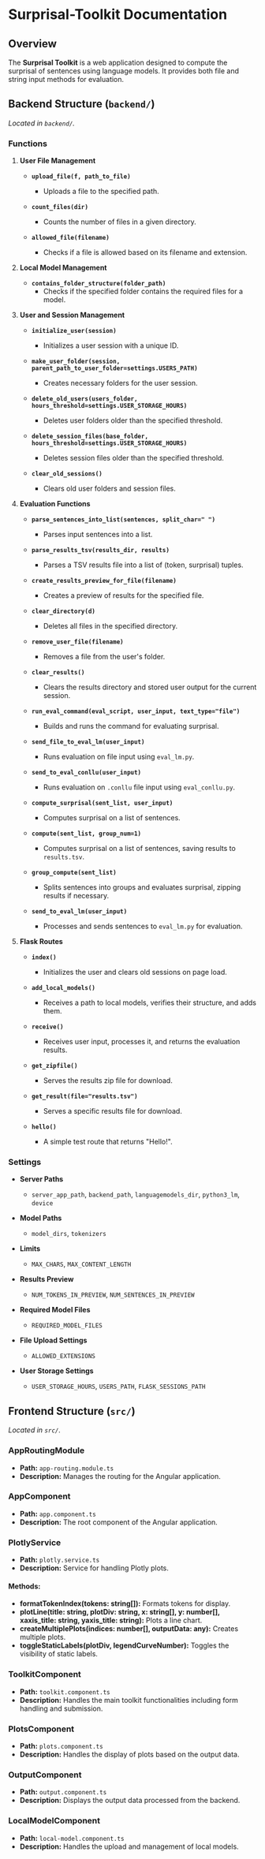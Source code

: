 # Surprisal-Toolkit Documentation

## Overview

The **Surprisal Toolkit** is a web application designed to compute the surprisal of sentences using language models. It provides both file and string input methods for evaluation.

## Backend Structure (`backend/`)

*Located in `backend/`.*

### Functions

1. **User File Management**

   - **`upload_file(f, path_to_file)`**
     - Uploads a file to the specified path.

   - **`count_files(dir)`**
     - Counts the number of files in a given directory.

   - **`allowed_file(filename)`**
     - Checks if a file is allowed based on its filename and extension.

2. **Local Model Management**

   - **`contains_folder_structure(folder_path)`**
     - Checks if the specified folder contains the required files for a model.

3. **User and Session Management**

   - **`initialize_user(session)`**
     - Initializes a user session with a unique ID.

   - **`make_user_folder(session, parent_path_to_user_folder=settings.USERS_PATH)`**
     - Creates necessary folders for the user session.

   - **`delete_old_users(users_folder, hours_threshold=settings.USER_STORAGE_HOURS)`**
     - Deletes user folders older than the specified threshold.

   - **`delete_session_files(base_folder, hours_threshold=settings.USER_STORAGE_HOURS)`**
     - Deletes session files older than the specified threshold.

   - **`clear_old_sessions()`**
     - Clears old user folders and session files.

4. **Evaluation Functions**

   - **`parse_sentences_into_list(sentences, split_char="
")`**
     - Parses input sentences into a list.

   - **`parse_results_tsv(results_dir, results)`**
     - Parses a TSV results file into a list of (token, surprisal) tuples.

   - **`create_results_preview_for_file(filename)`**
     - Creates a preview of results for the specified file.

   - **`clear_directory(d)`**
     - Deletes all files in the specified directory.

   - **`remove_user_file(filename)`**
     - Removes a file from the user's folder.

   - **`clear_results()`**
     - Clears the results directory and stored user output for the current session.

   - **`run_eval_command(eval_script, user_input, text_type="file")`**
     - Builds and runs the command for evaluating surprisal.

   - **`send_file_to_eval_lm(user_input)`**
     - Runs evaluation on file input using `eval_lm.py`.

   - **`send_to_eval_conllu(user_input)`**
     - Runs evaluation on `.conllu` file input using `eval_conllu.py`.

   - **`compute_surprisal(sent_list, user_input)`**
     - Computes surprisal on a list of sentences.

   - **`compute(sent_list, group_num=1)`**
     - Computes surprisal on a list of sentences, saving results to `results.tsv`.

   - **`group_compute(sent_list)`**
     - Splits sentences into groups and evaluates surprisal, zipping results if necessary.

   - **`send_to_eval_lm(user_input)`**
     - Processes and sends sentences to `eval_lm.py` for evaluation.

5. **Flask Routes**

   - **`index()`**
     - Initializes the user and clears old sessions on page load.

   - **`add_local_models()`**
     - Receives a path to local models, verifies their structure, and adds them.

   - **`receive()`**
     - Receives user input, processes it, and returns the evaluation results.

   - **`get_zipfile()`**
     - Serves the results zip file for download.

   - **`get_result(file="results.tsv")`**
     - Serves a specific results file for download.

   - **`hello()`**
     - A simple test route that returns "Hello!".

### Settings

- **Server Paths**
  - `server_app_path`, `backend_path`, `languagemodels_dir`, `python3_lm`, `device`

- **Model Paths**
  - `model_dirs`, `tokenizers`

- **Limits**
  - `MAX_CHARS`, `MAX_CONTENT_LENGTH`

- **Results Preview**
  - `NUM_TOKENS_IN_PREVIEW`, `NUM_SENTENCES_IN_PREVIEW`

- **Required Model Files**
  - `REQUIRED_MODEL_FILES`

- **File Upload Settings**
  - `ALLOWED_EXTENSIONS`

- **User Storage Settings**
  - `USER_STORAGE_HOURS`, `USERS_PATH`, `FLASK_SESSIONS_PATH`

## Frontend Structure (`src/`)

*Located in `src/`.*

### AppRoutingModule

- **Path:** `app-routing.module.ts`
- **Description:** Manages the routing for the Angular application.

### AppComponent

- **Path:** `app.component.ts`
- **Description:** The root component of the Angular application.

### PlotlyService

- **Path:** `plotly.service.ts`
- **Description:** Service for handling Plotly plots.

#### Methods:
- **formatTokenIndex(tokens: string[]):** Formats tokens for display.
- **plotLine(title: string, plotDiv: string, x: string[], y: number[], xaxis_title: string, yaxis_title: string):** Plots a line chart.
- **createMultiplePlots(indices: number[], outputData: any):** Creates multiple plots.
- **toggleStaticLabels(plotDiv, legendCurveNumber):** Toggles the visibility of static labels.

### ToolkitComponent

- **Path:** `toolkit.component.ts`
- **Description:** Handles the main toolkit functionalities including form handling and submission.

### PlotsComponent

- **Path:** `plots.component.ts`
- **Description:** Handles the display of plots based on the output data.

### OutputComponent

- **Path:** `output.component.ts`
- **Description:** Displays the output data processed from the backend.

### LocalModelComponent

- **Path:** `local-model.component.ts`
- **Description:** Handles the upload and management of local models.
